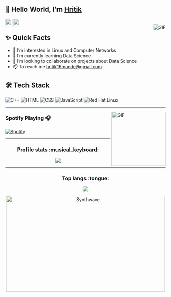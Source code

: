 ## 👋 Hello World, I’m [Hritik](https://github.com/hritikmunde)

<a href="https://www.linkedin.com/in/hritik-munde-922b43183/">
  <img align="left" alt="Aman's Linkedin" width="22px" src="https://cdn1.iconfinder.com/data/icons/logotypes/32/square-linkedin-512.png" />
</a>

<a href="https://twitter.com/hritik_munde">
  <img align="left" alt="Aman Ansari | Twitter" width="22px" src="https://cdn2.iconfinder.com/data/icons/social-media-2285/512/1_Twitter_colored_svg-512.png" />
</a>

</br>

<img align="right" alt="GIF" src="https://media.giphy.com/media/MC6eSuC3yypCU/giphy.gif" />

## ✨ Quick Facts

- 👀 I’m interested in Linux and Computer Networks
- 🌱 I’m currently learning Data Science
- 💞️ I’m looking to collaborate on projects about Data Science
- 📫 To reach me hritik16munde@gmail.com

## 🛠 Tech Stack

![C++](https://img.icons8.com/color/48/000000/c-plus-plus-logo.png)
![HTML](https://img.icons8.com/color/48/000000/html-5--v1.png)
![CSS](https://img.icons8.com/color/48/000000/css3.png)
![JavaScript](https://img.icons8.com/color/48/000000/javascript.png)
![Red Hat Linux](https://img.icons8.com/color/48/000000/red-hat.png)

---

<img align="right" alt="GIF" height="170px" src="https://media.giphy.com/media/J5B1Y8QZnzXXbLQIBu/giphy.gif" />

### Spotify Playing 🎧

[![Spotify](https://novatorem-flame-eta.vercel.app/api/spotify)](https://open.spotify.com/user/2mwgbi22kmo927i3gqv0h05ot)

---

<h3 align="center">Profile stats :musical_keyboard:</h3>
<p align="center">
  <img src="https://github-readme-stats.vercel.app/api?username=hritikmunde&show_icons=true&theme=synthwave&count_private=true" />
</p>

---

<h3 align="center">Top langs :tongue:</h3>
<p align="center">
  <a href="https://github.com/hritikmunde/github-readme-stats"><img src="https://github-readme-stats.vercel.app/api/top-langs/?username=hritikmunde&layout=compact&text_color=daf7dc&bg_color=151515" /></a>
</p>
<!--![](https://komarev.com/ghpvc/?username=hritikmunde&color=dc143c&style=flat-square)-->

<p align="center"><img src="https://thumbs.gfycat.com/GoodnaturedFondGaur-size_restricted.gif" alt="Synthwave" height="300" width="500"></p>


<!---
hritikmunde/hritikmunde is a ✨ special ✨ repository because its `README.md` (this file) appears on your GitHub profile.
You can click the Preview link to take a look at your changes.
--->
